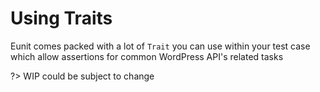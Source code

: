 # Using Traits

Eunit comes packed with a lot of `Trait` you can use within your test case which allow assertions for common WordPress API's related tasks 

?> WIP could be subject to change
